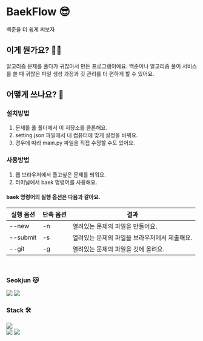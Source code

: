 # BaekFlow 😎
백준을 더 쉽게 써보자


## 이게 뭔가요? 😶‍🌫️
알고리즘 문제를 풀다가 귀찮아서 만든 프로그램이에요.
백준이나 알고리즘 풀이 서비스를 쓸 때 귀찮은 파일 생성 과정과 깃 관리를 더 편하게 할 수 있어요.


## 어떻게 쓰나요? 👻

### 설치방법
1. 문제를 풀 폴더에서 이 저장소를 클론해요.
2. setting.json 파일에서 내 컴퓨터에 맞게 설정을 바꿔요.
3. 경우에 따라 main.py 파일을 직접 수정할 수도 있어요.

### 사용방법
1. 웹 브라우저에서 풀고싶은 문제를 띄워요.
2. 터미널에서 baek 명령어를 사용해요.

#### baek 명령어의 실행 옵션은 다음과 같아요.
| 실행 옵션 | 단축 옵션 | 결과 |
| --- | --- | --- |
| --new | -n | 열려있는 문제의 파일을 만들어요. |
| --submit | -s | 열려있는 문제의 파일을 브라우저에서 제출해요. |
| --git | -g | 열려있는 문제의 파일을 깃에 올려요. |

<br>

### Seokjun 😽
<a href="https://velog.io/@myhappydays"><img src="https://img.shields.io/badge/Velog-3DDC84?style=flat-square&logo=Blogger&logoColor=white"/></a>
<a href="https://github.com/myhappydays"><img src="https://img.shields.io/badge/GitHub-181717?style=flat-square&logo=GitHub&logoColor=white"/></a>

### Stack 🛠️
<a><img src="https://img.shields.io/badge/Python-3776AB?style=flat-square&logo=Python&logoColor=white"/></a>
<br>
<a><img src="https://img.shields.io/badge/Visual Studio Code-007ACC?style=flat-square&logo=VisualStudioCode&logoColor=white"/></a>
<a><img src="https://img.shields.io/badge/Windows-0078D4?style=flat-square&logo=Windows&logoColor=white"/></a>
